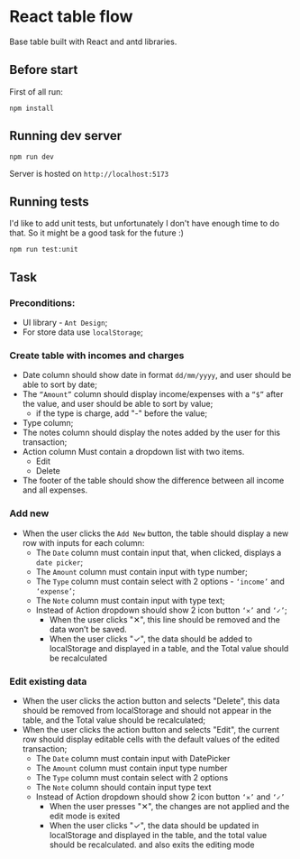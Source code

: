# React table flow

Base table built with React and antd libraries.

## Before start

First of all run:

```
npm install
```

## Running dev server

```
npm run dev
```

Server is hosted on `http://localhost:5173`

## Running tests

I'd like to add unit tests, but unfortunately I don't have enough time to do that. So it might be a good task for the future :)

```
npm run test:unit
```

## Task

### Preconditions:

- UI library - `Ant Design`;
- For store data use `localStorage`;

### Create table with incomes and charges

- Date column should show date in format `dd/mm/yyyy`, and user should be able to sort by date;
- The `“Amount”` column should display income/expenses with a `“$”` after the value, and user should be able to sort by value;
  - if the type is charge, add "-" before the value;
- Type column;
- The notes column should display the notes added by the user for this transaction;
- Action column Must contain a dropdown list with two items.
  - Edit
  - Delete
- The footer of the table should show the difference between all income and all expenses.

### Add new

- When the user clicks the `Add New` button, the table should display a new row with inputs for each column:
  - The `Date` column must contain input that, when clicked, displays a `date picker`;
  - The `Amount` column must contain input with type number;
  - The `Type` column must contain select with 2 options - `‘income’` and `‘expense’`;
  - The `Note` column must contain input with type text;
  - Instead of Action dropdown should show 2 icon button `‘✕’` and `‘✓’`;
    - When the user clicks "✕", this line should be removed and the data won’t be saved.
    - When the user clicks "✓", the data should be added to localStorage and displayed in a table, and the Total value should be recalculated

### Edit existing data

- When the user clicks the action button and selects "Delete", this data should be removed from localStorage and should not appear in the table, and the Total value should be recalculated;
- When the user clicks the action button and selects "Edit", the current row should display editable cells with the default values of the edited transaction;
  - The `Date` column must contain input with DatePicker
  - The `Amount` column must contain input type number
  - The `Type` column must contain select with 2 options
  - The `Note` column should contain input type text
  - Instead of Action dropdown should show 2 icon button `‘✕’` and `‘✓’`
    - When the user presses "✕", the changes are not applied and the edit mode is exited
    - When the user clicks "✓", the data should be updated in localStorage and displayed in the table, and the total value should be recalculated. and also exits the editing mode
